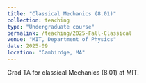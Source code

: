 ```yaml
---
title: "Classical Mechanics (8.01)"
collection: teaching
type: "Undergraduate course"
permalink: /teaching/2025-Fall-Classical
venue: "MIT, Department of Physics"
date: 2025-09
location: "Cambirdge, MA"
---
```


Grad TA for classical Mechanics (8.01) at MIT.